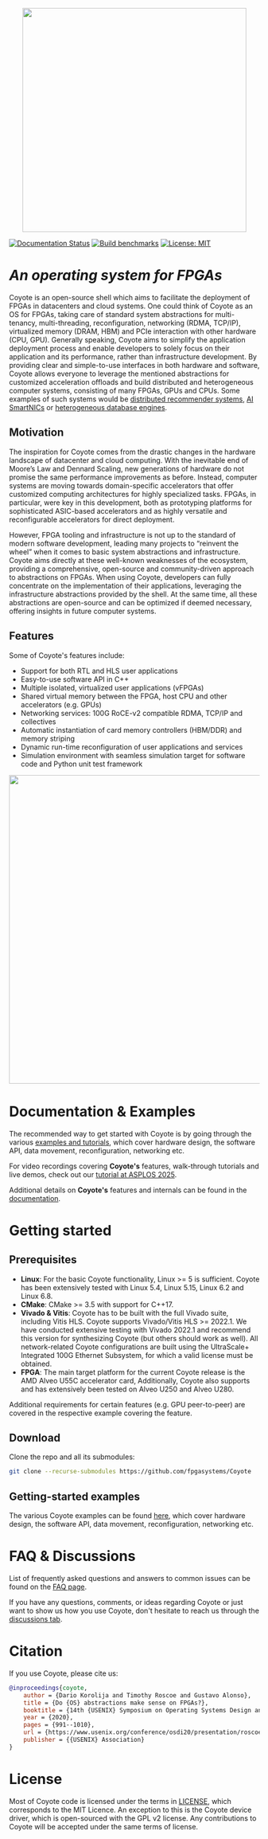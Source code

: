 <p align="center">
  <picture>
    <source media="(prefers-color-scheme: dark)" srcset="img/cyt_logo_dark.png" width = 450>
    <source media="(prefers-color-scheme: light)" srcset="img/cyt_logo_light.png" width = 450>
    <img src="img/cyt_logo_light.png" width = 600>
  </picture>
</p>

[![Documentation Status](https://github.com/fpgasystems/Coyote/actions/workflows/build_docs.yaml/badge.svg?branch=master)](https://fpgasystems.github.io/Coyote/)
[![Build benchmarks](https://github.com/fpgasystems/Coyote/actions/workflows/build_static.yaml/badge.svg?branch=master)](https://github.com/fpgasystems/Coyote/actions/workflows/build_static.yaml)
[![License: MIT](https://img.shields.io/badge/License-MIT-yellow.svg)](https://opensource.org/licenses/MIT)

# _An operating system for FPGAs_
Coyote is an open-source shell which aims to facilitate the deployment of FPGAs in datacenters and cloud systems. One could think of Coyote as an OS for FPGAs, taking care of standard system abstractions for multi-tenancy, multi-threading, reconfiguration, networking (RDMA, TCP/IP), virtualized memory (DRAM, HBM) and PCIe interaction with other hardware (CPU, GPU). Generally speaking, Coyote aims to simplify the application deployment process and enable developers to solely focus on their application and its performance, rather than infrastructure development. By providing clear and simple-to-use interfaces in both hardware and software, Coyote allows everyone to leverage the mentioned abstractions for customized acceleration offloads and build distributed and heterogeneous computer systems, consisting of many FPGAs, GPUs and CPUs. Some examples of such systems would be [distributed recommender systems](https://www.usenix.org/conference/osdi24/presentation/he), [AI SmartNICs](https://arxiv.org/pdf/2501.12032) or [heterogeneous database engines](https://www.research-collection.ethz.ch/bitstream/handle/20.500.11850/586069/3/p11-korolija.pdf).

## Motivation
The inspiration for Coyote comes from the drastic changes in the hardware landscape of datacenter and cloud computing. With the inevitable end of Moore’s Law and Dennard Scaling, new generations of hardware do not promise the same performance improvements as before. Instead, computer systems are moving towards domain-specific accelerators that offer customized computing architectures for highly specialized tasks. FPGAs, in particular, were key in this development, both as prototyping platforms for sophisticated ASIC-based accelerators and as highly versatile and reconfigurable accelerators for direct deployment. 

However, FPGA tooling and infrastructure is not up to the standard of modern software development, leading many projects to “reinvent the wheel” when it comes to basic system abstractions and infrastructure. Coyote aims directly at these well-known weaknesses of the ecosystem, providing a comprehensive, open-source and community-driven approach to abstractions on FPGAs. When using Coyote, developers can fully concentrate on the implementation of their applications, leveraging the infrastructure abstractions provided by the shell. At the same time, all these abstractions are open-source and can be optimized if deemed necessary, offering insights in future computer systems.

## Features
Some of Coyote's features include:
 * Support for both RTL and HLS user applications
 * Easy-to-use software API in C++
 * Multiple isolated, virtualized user applications (vFPGAs)
 * Shared virtual memory between the FPGA, host CPU and other accelerators (e.g. GPUs)
 * Networking services: 100G RoCE-v2 compatible RDMA, TCP/IP and collectives
 * Automatic instantiation of card memory controllers (HBM/DDR) and memory striping
 * Dynamic run-time reconfiguration of user applications and services
 * Simulation environment with seamless simulation target for software code and Python unit test framework

<p align="center"
 <picture>
  <source media="(prefers-color-scheme: dark)" srcset="img/cyt_ov_dark.png" width = 620>
  <source media="(prefers-color-scheme: light)" srcset="img/cyt_ov_light.png" width = 620>
  <img src="img/cyt_ov_light.png" width = 620>
</picture>
</p>

# Documentation & Examples

The recommended way to get started with Coyote is by going through the various [examples and tutorials](https://github.com/fpgasystems/Coyote/tree/master/examples), which cover hardware design, the software API, data movement, reconfiguration, networking etc. 

For video recordings covering **Coyote's** features, walk-through tutorials and live demos, check out our [tutorial at ASPLOS 2025](https://systems.ethz.ch/research/data-processing-on-modern-hardware/hacc/asplos25-tutorial-fpgas.html).

Additional details on **Coyote's** features and internals can be found in the [documentation](https://fpgasystems.github.io/Coyote/).

# Getting started
## Prerequisites
- **Linux**: For the basic Coyote functionality, Linux >= 5 is sufficient. Coyote has been extensively tested with Linux 5.4, Linux 5.15, Linux 6.2 and Linux 6.8.
- **CMake**: CMake >= 3.5 with support for C++17.
- **Vivado & Vitis**: Coyote has to be built with the full Vivado suite, including Vitis HLS. Coyote supports Vivado/Vitis HLS >= 2022.1. We have conducted extensive testing with Vivado 2022.1 and recommend this version for synthesizing Coyote (but others should work as well). All network-related Coyote configurations are built using the UltraScale+ Integrated 100G Ethernet Subsystem, for which a valid license must be obtained.
- **FPGA**: The main target platform for the current Coyote release is the AMD Alveo U55C accelerator card, Additionally, Coyote also supports and has extensively been tested on Alveo U250 and Alveo U280.

Additional requirements for certain features (e.g. GPU peer-to-peer) are covered in the respective example covering the feature.

## Download
Clone the repo and all its submodules:
```bash
git clone --recurse-submodules https://github.com/fpgasystems/Coyote
```

## Getting-started examples
The various Coyote examples can be found [here](https://github.com/fpgasystems/Coyote/tree/master/examples), which cover hardware design, the software API, data movement, reconfiguration, networking etc. 

# FAQ & Discussions

List of frequently asked questions and answers to common issues can be found on the [FAQ page](https://fastmachinelearning.org/hls4ml/intro/faq.html).

If you have any questions, comments, or ideas regarding Coyote or just want to show us how you use Coyote, don't hesitate to reach us through the [discussions tab](https://github.com/fpgasystems/Coyote/discussions).

# Citation

If you use Coyote, please cite us:

```bibtex
@inproceedings{coyote,
    author = {Dario Korolija and Timothy Roscoe and Gustavo Alonso},
    title = {Do {OS} abstractions make sense on FPGAs?},
    booktitle = {14th {USENIX} Symposium on Operating Systems Design and Implementation ({OSDI} 20)},
    year = {2020},
    pages = {991--1010},
    url = {https://www.usenix.org/conference/osdi20/presentation/roscoe},
    publisher = {{USENIX} Association}
}
```

# License
Most of Coyote code is licensed under the terms in [LICENSE](https://github.com/fpgasystems/Coyote/blob/master/LICENSE.md), which corresponds to the MIT Licence.
An exception to this is the Coyote device driver, which is open-sourced with the GPL v2 license. 
Any contributions to Coyote will be accepted under the same terms of license.

